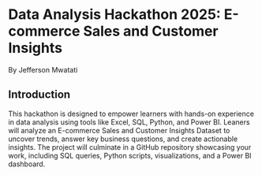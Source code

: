 # Data Analysis Hackathon 2025: E-commerce Sales and Customer Insights
By Jefferson Mwatati

## Introduction
This hackathon is designed to empower learners with hands-on experience in data analysis using tools like Excel, SQL, Python, and Power BI. Leaners will analyze an E-commerce Sales and Customer Insights Dataset to uncover trends, answer key business questions, and create actionable insights. The project will culminate in a GitHub repository showcasing your work, including SQL queries, Python scripts, visualizations, and a Power BI dashboard.
